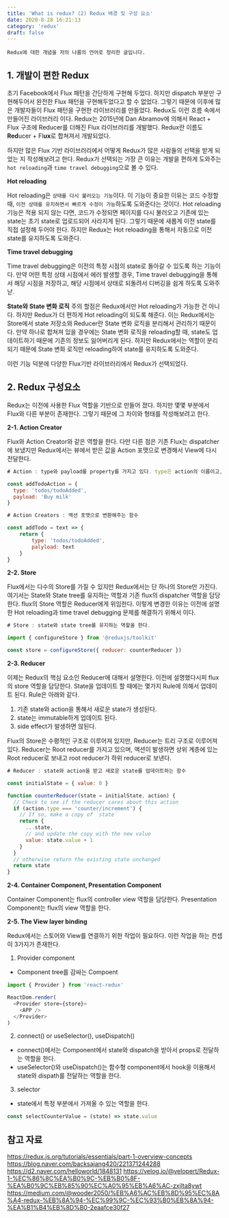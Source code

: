 ```yaml
---
title: 'What is redux? (2) Redux 배경 및 구성 요소'
date: 2020-8-28 16:21:13
category: 'redux'
draft: false
---
```


```
Redux에 대한 개념을 저의 나름의 언어로 정리한 글입니다.
```

## 1. 개발이 편한 Redux

초기 Facebook에서 Flux 패턴을 간단하게 구현해 두었다. 하지만 dispatch 부분만 구현해두어서 완전한 Flux 패턴을 구현해두었다고 할 수 없었다. 그렇기 때문에 이후에 많은 개발자들이 Flux 패턴을 구현한 라이브러리를 만들었다. Redux도 이런 흐름 속에서 만들어진 라이브러리 이다. Redux는 2015년에 Dan Abramov에 의해서 React + Flux 구조에 Reducer를 더해진 Flux 라이브러리를 개발했다. Redux란 이름도 **Red**ucer + Fl**ux**로 합쳐져서 개발되었다.

하지만 많은 Flux 기반 라이브러리에서 어떻게 Redux가 많은 사람들의 선택을 받게 되었는 지 작성해보려고 한다.
Redux가 선택되는 가장 큰 이유는 개발을 편하게 도와주는 `hot reloading`과 `time travel debugging`으로 볼 수 있다.

**Hot reloading**

Hot reloading은 `상태를 다시 불러오는 기능`이다. 이 기능이 중요한 이유는 코드 수정할 때, `이전 상태를 유지하면서 빠르게 수정이 가능`하도록 도와준다는 것이다. Hot reloading 기능은 적용 되지 않는 다면, 코드가 수정되면 페이지를 다시 불러오고 기존에 있는 state는 초기 state로 업로드되어 사라지게 된다. 그렇기 때문에 새롭게 이전 state를 직접 설정해 두어야 한다. 하지만 Redux는 Hot reloading을 통해서 자동으로 이전 state를 유지하도록 도와준다.

**Time travel debugging**

Time travel debugging은 이전의 특정 시점의 state로 돌아갈 수 있도록 하는 기능이다. 만약 어떤 특정 상태 시점에서 에러 발생할 경우, Time travel debugging을 통해서 해당 시점을 저장하고, 해당 시점에서 상태로 되돌려서 디버깅을 쉽게 하도록 도와주낟.

**State와 State 변화 로직**
주의 할점은 Redux에서만 Hot reloading가 가능한 건 아니다. 하지만 Redux가 더 편하게 Hot reloading이 되도록 해준다. 이는 Redux에서는 Store에서 state 저장소와 Reducer란 State 변화 로직을 분리해서 관리하기 때문이다. 만약 하나로 합쳐져 있을 경우에는 State 변화 로직을 reloading할 때, state도 업데이트하기 때문에 기존의 정보도 잃어버리게 된다. 하지만 Redux에서는 역할이 분리되기 때문에 State 변화 로직만 reloading하여 state를 유지하도록 도와준다.

이런 기능 덕분에 다양한 Flux기반 라이브러리에서 Redux가 선택되었다.

## 2. Redux 구성요소

Redux는 이전에 사용한 Flux 역할을 기반으로 만들어 졌다. 하지만 몇몇 부분에서 Flux와 다른 부분이 존재한다. 그렇기 때문에 그 차이와 형태를 작성해보려고 한다.

**2-1. Action Creator**

Flux와 Action Creator와 같은 역할을 한다. 다만 다른 점은 기존 Flux는 dispatcher에 보냈지만 Redux에서는 뷰에서 받은 값을 Action 포맷으로 변경해서 View에 다시 전달한다.

```javascript
# Action : type와 payload를 property를 가지고 있다. type은 action의 이름이고, payload는 action생성에 필요한 데이터이다.

const addTodoAction = {
  type: 'todos/todoAdded',
  payload: 'Buy milk'
}
```

```javascript
# Action Creators : 액션 포맷으로 변환해주는 함수

const addTodo = text => {
    return {
        type: 'todos/todoAdded',
        palyload: text
    }
}
```

**2-2. Store**

Flux에서는 다수의 Store를 가질 수 있지만 Redux에서는 단 하나의 Store만 가진다. 여기서는 State와 State tree를 유지하는 역할과 기존 flux의 dispatcher 역할을 담당한다. flux의 Store 역할은 Reducer에게 위임한다. 이렇게 변경한 이유는 이전에 설명한 Hot reloading과 time travel debugging 문제를 해결하기 위해서 이다.

```javascript
# Store : state와 state tree를 유지하는 역할을 한다.

import { configureStore } from '@reduxjs/toolkit'

const store = configureStore({ reducer: counterReducer })
```

**2-3. Reducer**

이제는 Redux의 핵심 요소인 Reducer에 대해서 설명한다. 이전에 설명했다시피 flux의 store 역할을 담당한다. State을 업데이트 할 때에는 몇가지 Rule에 의해서 업데이트 된다. Rule은 아래와 같다.

1. 기존 state와 action을 통해서 새로운 state가 생성된다.
2. state는 immutable하게 업데이트 된다.
3. side effect가 발생하면 않된다.

Flux의 Store은 수평적인 구조로 이루어져 있지만, Reducer는 트리 구조로 이루어져 있다. Reducer는 Root reducer를 가지고 있으며, 액션이 발생하면 상위 계층에 있는 Root reducer로 보내고 root reducer가 하위 reducer로 보낸다.

```javascript
# Reducer : state와 action을 받고 새로운 state를 업데이트하는 함수

const initialState = { value: 0 }

function counterReducer(state = initialState, action) {
  // Check to see if the reducer cares about this action
  if (action.type === 'counter/increment') {
    // If so, make a copy of `state`
    return {
      ...state,
      // and update the copy with the new value
      value: state.value + 1
    }
  }
  // otherwise return the existing state unchanged
  return state
}
```

**2-4. Container Component, Presentation Component**

Container Component는 flux의 controller view 역할을 담당한다. Presentation Component는 flux의 view 역할을 한다.

**2-5. The View layer binding**

Redux에서는 스토어와 View를 연결하기 위한 작업이 필요하다. 이런 작업을 하는 컨셉이 3가지가 존재한다.

1. Provider component

- Component tree를 감싸는 Compoent

```javascript
import { Provider } from 'react-redux'

ReactDom.render(
  <Provider store={store}>
    <APP />
  </Provider>
)
```

2. connect() or useSelector(), useDispatch()

- connect()에서는 Component에서 state와 dispatch을 받아서 props로 전달하는 역할을 한다.
- useSelector()와 useDispatch()는 함수형 component에서 hook을 이용해서 state와 dispath를 전달하는 역할을 한다.

3. selector

- state에서 특정 부분에서 가져올 수 있는 역할을 한다.

```javascript
const selectCounterValue = (state) => state.value
```

## 참고 자료

https://redux.js.org/tutorials/essentials/part-1-overview-concepts
https://blog.naver.com/backsajang420/221371244288
https://d2.naver.com/helloworld/1848131
https://velog.io/@velopert/Redux-1-%EC%86%8C%EA%B0%9C-%EB%B0%8F-%EA%B0%9C%EB%85%90%EC%A0%95%EB%A6%AC-zxjlta8ywt
https://medium.com/@wooder2050/%EB%A6%AC%EB%8D%95%EC%8A%A4-redux-%EB%8A%94-%EC%99%9C-%EC%93%B0%EB%8A%94-%EA%B1%B4%EB%8D%B0-2eaafce30f27
